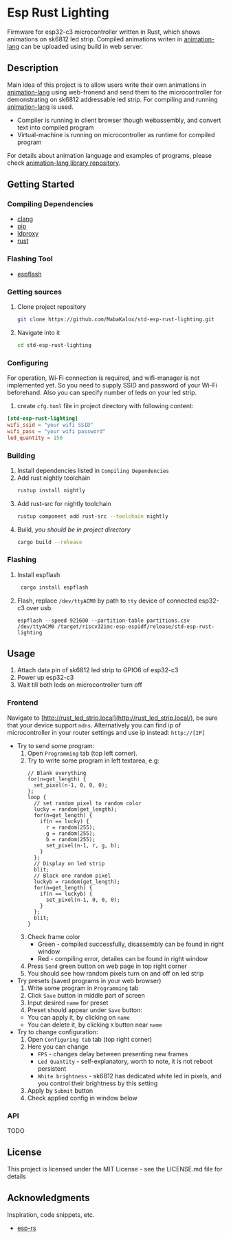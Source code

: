 # Esp Rust Lighting

Firmware for esp32-c3 microcontroller written in Rust, which shows animations on sk6812 led strip.
Compiled animations writen in [animation-lang](https://github.com/MabaKalox/animation-lang) can be uploaded using build in web server.

## Description

Main idea of this project is to allow users write their own animations in [animation-lang](https://github.com/MabaKalox/animation-lang)
using web-fronend and send them to the microcontroller for demonstrating on
sk6812 addressable led strip. For compiling and running [animation-lang](https://github.com/MabaKalox/animation-lang)
is used. 
* Compiler is running in client browser though webassembly, and convert text into compiled program
* Virtual-machine is running on microcontroller as runtime for compiled program

For details about animation language and examples of programs, please check [animation-lang library repository](https://github.com/MabaKalox/animation-lang).

## Getting Started

### Compiling Dependencies

* [clang](https://clang.llvm.org/)
* [pip](https://pypi.org/project/pip/)
* [ldproxy](https://crates.io/crates/ldproxy/0.3.2)
* [rust](https://www.rust-lang.org/learn/get-started)

### Flashing Tool

* [espflash](https://crates.io/crates/espflash)

### Getting sources

1) Clone project repository
   ```sh
   git clone https://github.com/MabaKalox/std-esp-rust-lighting.git
   ```
2) Navigate into it
   ```sh
   cd std-esp-rust-lighting
   ```

### Configuring

For operation, Wi-Fi connection is required, and wifi-manager is not implemented yet.
So you need to supply SSID and password of your Wi-Fi beforehand. Also you can specify
number of leds on your led strip.
1) create `cfg.toml` file in project directory with following content:
```toml
[std-esp-rust-lighting]
wifi_ssid = "your wifi SSID"
wifi_pass = "your wifi password"
led_quantity = 150
```

### Building

1) Install dependencies listed in `Compiling Dependencies`
2) Add rust nightly toolchain
   ```sh 
   rustup install nightly
   ```
3) Add rust-src for nightly toolchain
   ```sh
   rustup component add rust-src --toolchain nightly
   ```
4) Build, _you should be in project directory_
   ```sh
   cargo build --release
   ```

### Flashing

1) Install espflash
   ```sh
    cargo install espflash
   ```
2) Flash, replace `/dev/ttyACM0` by path to `tty` device of connected esp32-c3 over usb.
   ```
   espflash --speed 921600 --partition-table partitions.csv /dev/ttyACM0 /target/riscv32imc-esp-espidf/release/std-esp-rust-lighting
   ```

## Usage

1) Attach data pin of sk6812 led strip to GPIO6 of esp32-c3
2) Power up esp32-c3
3) Wait till both leds on microcontroller turn off

### Frontend

Navigate to [http://rust_led_strip.local](http://rust_led_strip.local/), be sure that your device support `mdns`.
Alternatively you can find ip of microcontroller in your router settings and use ip instead: `http://[IP]`

* Try to send some program:
   1) Open `Programming` tab (top left corner).
   2) Try to write some program in left textarea, e.g:
       ```
       // Blank everything
       for(n=get_length) {
         set_pixel(n-1, 0, 0, 0);
       };
       loop {
         // set random pixel to random color
         lucky = random(get_length);
         for(n=get_length) {
           if(n == lucky) {
             r = random(255);
             g = random(255);
             b = random(255);
             set_pixel(n-1, r, g, b);
           }
         };
         // Display on led strip
         blit;
         // Black one random pixel
         luckyb = random(get_length);
         for(n=get_length) {
           if(n == luckyb) {
             set_pixel(n-1, 0, 0, 0);
           }
         };
         blit;
       }   
       ```
   3) Check frame color
      * Green - compiled successfully, disassembly can be found in right window
      * Red - compiling error, detailes can be found in right window
   4) Press `Send` green button on web page in top right corner
   5) You should see how random pixels turn on and off on led strip
* Try presets (saved programs in your web browser)
  1) Write some program in `Programming` tab
  2) Click `Save` button in middle part of screen
  3) Input desired `name` for preset
  4) Preset should appear under `Save` button:
    * You can apply it, by clicking on `name`
    * You can delete it, by clicking `X` button near `name`
* Try to change configuration:
   1) Open `Configuring tab` tab (top right corner)
   2) Here you can change
      * `FPS` - changes delay between presenting new frames
      * `Led Quantity` - self-explanatory, worth to note, it is not reboot persistent
      * `White brightness` - sk6812 has dedicated white led in pixels, and you control their brightness by this setting
   3) Apply by `Submit` button
   4) Check applied config in window below

### API

TODO

## License

This project is licensed under the MIT License - see the LICENSE.md file for details

## Acknowledgments

Inspiration, code snippets, etc.
* [esp-rs](https://github.com/esp-rs)
